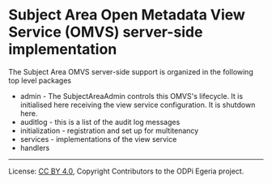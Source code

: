 <!-- SPDX-License-Identifier: CC-BY-4.0 -->
<!-- Copyright Contributors to the ODPi Egeria project. -->

# Subject Area Open Metadata View Service (OMVS) server-side implementation

The Subject Area OMVS server-side support is organized in the following top level packages 

* admin -  The SubjectAreaAdmin controls this OMVS's lifecycle. It is initialised here receiving the view service configuration. It is shutdown here.
* auditlog - this is a list of the audit log messages
* initialization - registration and set up for multitenancy
* services - implementations of the view service
* handlers
----
License: [CC BY 4.0](https://creativecommons.org/licenses/by/4.0/),
Copyright Contributors to the ODPi Egeria project.